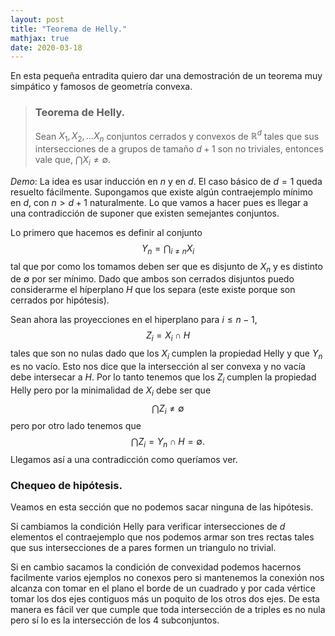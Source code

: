 ```yaml
---
layout: post
title: "Teorema de Helly."
mathjax: true
date: 2020-03-18
---
```




En esta pequeña entradita quiero dar una demostración de un teorema muy simpático y famosos de geometría convexa.
> ### Teorema de Helly.
> Sean $X_1, X_2, \dots X_n$ conjuntos cerrados y convexos de $\mathbb R^d$ tales que sus intersecciones de a grupos de tamaño $d+1$ son no triviales, entonces vale que, 
>  $\bigcap X_i \neq \emptyset$.

_Demo_: La idea es usar inducción en $n$ y en $d$. El caso básico de $d=1$ queda resuelto fácilmente. Supongamos que existe algún contraejemplo mínimo en $d$, con $n > d+1$ naturalmente. Lo que vamos a hacer pues es llegar a una contradicción de suponer que existen semejantes conjuntos.

Lo primero que hacemos es definir al conjunto $$Y_n= \bigcap_{i \neq n} X_i$$ tal que por como los tomamos deben ser que es disjunto de $X_n$ y es distinto de $\emptyset$ por ser mínimo.
Dado que ambos son cerrados disjuntos puedo considerarme el híperplano $H$ que los separa (este existe porque son cerrados por hipótesis). 

Sean ahora las proyecciones en el hiperplano para $i \le n-1$, $$Z_i = X_i \cap H$$ tales que son no nulas dado que los $X_i$ cumplen la propiedad Helly y que $Y_n$ es no vacío. Esto nos dice que la intersección al ser convexa y no vacía debe intersecar a $H$. Por lo tanto tenemos que los $Z_i$ cumplen la propiedad Helly pero por la minimalidad de $X_i$ debe ser que $$\bigcap Z_i \neq \emptyset$$
pero por otro lado tenemos que $$\bigcap Z_i = Y_n \cap H = \emptyset. $$ Llegamos así a una contradicción como queríamos ver. 

### Chequeo de hipótesis.
Veamos en esta sección que no podemos sacar ninguna de las hipótesis. 

Si cambiamos la condición Helly para verificar intersecciones de $d$ elementos el contraejemplo que nos podemos armar son tres rectas tales que sus intersecciones de a pares formen un triangulo no trivial. 

Si en cambio sacamos la condición de convexidad podemos hacernos facilmente varios ejemplos no conexos pero si mantenemos la conexión nos alcanza con tomar en el plano el borde de un cuadrado y por cada vértice tomar los dos ejes contiguos más un poquito de los otros dos ejes. De esta manera es fácil ver que cumple que toda intersección de a triples es no nula pero sí lo es la intersección de los 4 subconjuntos.




